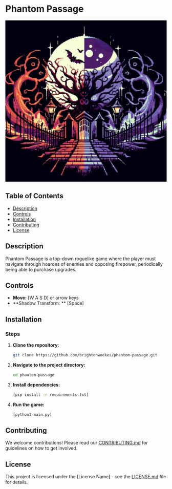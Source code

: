 # Phantom Passage

![Phantom Passage](./assets/logo.jpeg)

## Table of Contents

- [Description](#description)
- [Controls](#controls)
- [Installation](#installation)
- [Contributing](#contributing)
- [License](#license)

## Description

Phantom Passage is a top-down roguelike game where the player must navigate through hoardes of enemies and opposing firepower, periodically being able to purchase upgrades.

## Controls

- **Move:** [W A S D] or arrow keys 
- **Shadow Transform: ** [Space]

## Installation

### Steps

1. **Clone the repository:**
    ```sh
    git clone https://github.com/brightonweekes/phantom-passage.git
    ```
2. **Navigate to the project directory:**
    ```sh
    cd phantom-passage
    ```
3. **Install dependencies:**
    ```sh
    [pip install -r requirements.txt]
    ```
4. **Run the game:**
    ```sh
    [python3 main.py]
    ```

## Contributing

We welcome contributions! Please read our [CONTRIBUTING.md](./CONTRIBUTING.md) for guidelines on how to get involved.

## License

This project is licensed under the [License Name] - see the [LICENSE.md]([./LICENSE.md](https://github.com/brightonweekes/phantom-passage/blob/6e33b81816703201a5e0a60c64308d7c5a369b9b/LICENSE)) file for details.
